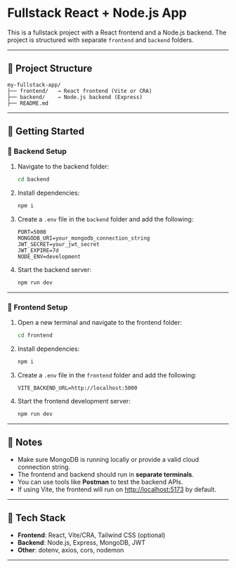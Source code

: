 # Fullstack React + Node.js App

This is a fullstack project with a React frontend and a Node.js backend. The project is structured with separate `frontend` and `backend` folders.

---

## 📁 Project Structure

```
my-fullstack-app/
├── frontend/   → React frontend (Vite or CRA)
├── backend/    → Node.js backend (Express)
├── README.md
```

---

## 🚀 Getting Started

### 🔧 Backend Setup

1. Navigate to the backend folder:

   ```bash
   cd backend
   ```

2. Install dependencies:

   ```bash
   npm i
   ```

3. Create a `.env` file in the `backend` folder and add the following:

   ```env
   PORT=5000
   MONGODB_URI=your_mongodb_connection_string
   JWT_SECRET=your_jwt_secret
   JWT_EXPIRE=7d
   NODE_ENV=development
   ```

4. Start the backend server:

   ```bash
   npm run dev
   ```

---

### 🎨 Frontend Setup

1. Open a new terminal and navigate to the frontend folder:

   ```bash
   cd frontend
   ```

2. Install dependencies:

   ```bash
   npm i
   ```

3. Create a `.env` file in the `frontend` folder and add the following:

   ```env
   VITE_BACKEND_URL=http://localhost:5000
   ```

4. Start the frontend development server:

   ```bash
   npm run dev
   ```

---

## 📌 Notes

- Make sure MongoDB is running locally or provide a valid cloud connection string.
- The frontend and backend should run in **separate terminals**.
- You can use tools like **Postman** to test the backend APIs.
- If using Vite, the frontend will run on [http://localhost:5173](http://localhost:5173) by default.

---

## 🧪 Tech Stack

- **Frontend**: React, Vite/CRA, Tailwind CSS (optional)
- **Backend**: Node.js, Express, MongoDB, JWT
- **Other**: dotenv, axios, cors, nodemon

---

